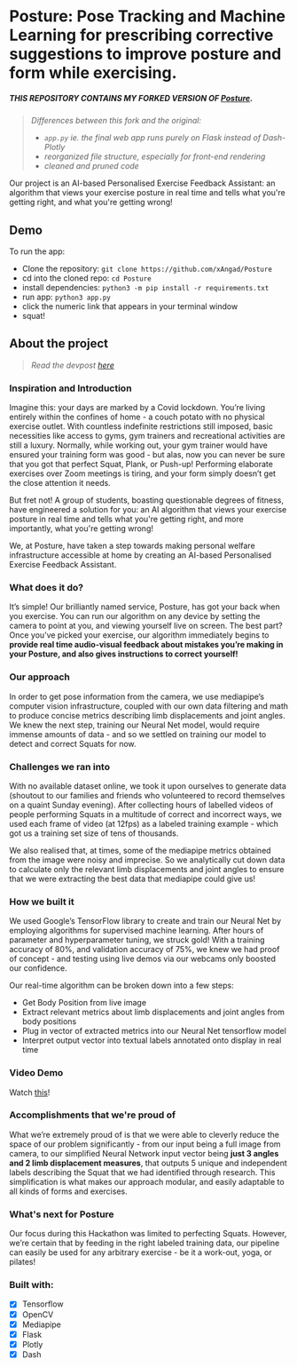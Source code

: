 # Posture: Pose Tracking and Machine Learning for prescribing corrective suggestions to improve posture and form while exercising.

##### THIS REPOSITORY CONTAINS MY __FORKED__ VERSION OF [Posture](https://github.com/twixupmysleeve/Posture).

> _Differences between this fork and the original:_
> - _`app.py` ie. the final web app runs purely on Flask instead of Dash-Plotly_
> - _reorganized file structure, especially for front-end rendering_
> - _cleaned and pruned code_

Our project is an AI-based Personalised Exercise Feedback Assistant: an algorithm that views your exercise posture in real time and tells what you're getting right, and what you're getting wrong! 

## Demo

To run the app:
- Clone the repository: `git clone https://github.com/xAngad/Posture`
- cd into the cloned repo: `cd Posture`
- install dependencies: `python3 -m pip install -r requirements.txt`
- run app:  `python3 app.py`
- click the numeric link that appears in your terminal window
- squat!

## About the project
> _Read the devpost [here](https://devpost.com/software/posture-w5670m)_

### Inspiration and Introduction
Imagine this: your days are marked by a Covid lockdown. You’re living entirely within the confines of home - a couch potato with no physical exercise outlet. With countless indefinite restrictions still imposed, basic necessities like access to gyms, gym trainers and recreational activities are still a luxury. Normally, while working out, your gym trainer would have ensured your training form was good - but alas, now you can never be sure that you got that perfect Squat, Plank, or Push-up! Performing elaborate exercises over Zoom meetings is tiring, and your form simply doesn’t get the close attention it needs.

But fret not! A group of students, boasting questionable degrees of fitness, have engineered a solution for you: an AI algorithm that views your exercise posture in real time and tells what you're getting right, and more importantly, what you're getting wrong!

We, at Posture, have taken a step towards making personal welfare infrastructure accessible at home by creating an AI-based Personalised Exercise Feedback Assistant.

### What does it do?
It’s simple! Our brilliantly named service, Posture, has got your back when you exercise. You can run our algorithm on any device by setting the camera to point at you, and viewing yourself live on screen. The best part? Once you’ve picked your exercise, our algorithm immediately begins to __provide real time audio-visual feedback about mistakes you’re making in your Posture, and also gives instructions to correct yourself!__

### Our approach
In order to get pose information from the camera, we use mediapipe’s computer vision infrastructure, coupled with our own data filtering and math to produce concise metrics describing limb displacements and joint angles. We knew the next step, training our Neural Net model, would require immense amounts of data - and so we settled on training our model to detect and correct Squats for now.

### Challenges we ran into
With no available dataset online, we took it upon ourselves to generate data (shoutout to our families and friends who volunteered to record themselves on a quaint Sunday evening). After collecting hours of labelled videos of people performing Squats in a multitude of correct and incorrect ways, we used each frame of video (at 12fps) as a labeled training example - which got us a training set size of tens of thousands.

We also realised that, at times, some of the mediapipe metrics obtained from the image were noisy and imprecise. So we analytically cut down data to calculate only the relevant limb displacements and joint angles to ensure that we were extracting the best data that mediapipe could give us!

### How we built it
We used Google’s TensorFlow library to create and train our Neural Net by employing algorithms for supervised machine learning. After hours of parameter and hyperparameter tuning, we struck gold! With a training accuracy of 80%, and validation accuracy of 75%, we knew we had proof of concept - and testing using live demos via our webcams only boosted our confidence.

Our real-time algorithm can be broken down into a few steps:
- Get Body Position from live image
- Extract relevant metrics about limb displacements and joint angles from body positions
- Plug in vector of extracted metrics into our Neural Net tensorflow model
- Interpret output vector into textual labels annotated onto display in real time

### Video Demo
Watch [this](https://www.youtube.com/watch?v=eAoDXikzj-A)!

### Accomplishments that we're proud of

What we’re extremely proud of is that we were able to cleverly reduce the space of our problem significantly - from our input being a full image from camera, to our simplified Neural Network input vector being __just 3 angles and 2 limb displacement measures__, that outputs 5 unique and independent labels describing the Squat that we had identified through research. This simplification is what makes our approach modular, and easily adaptable to all kinds of forms and exercises.

### What's next for Posture
Our focus during this Hackathon was limited to perfecting Squats. However, we’re certain that by feeding in the right labeled training data, our pipeline can easily be used for any arbitrary exercise - be it a work-out, yoga, or pilates!

### Built with:
- [x] Tensorflow
- [x] OpenCV
- [x] Mediapipe
- [x] Flask  
- [x] Plotly
- [x] Dash

